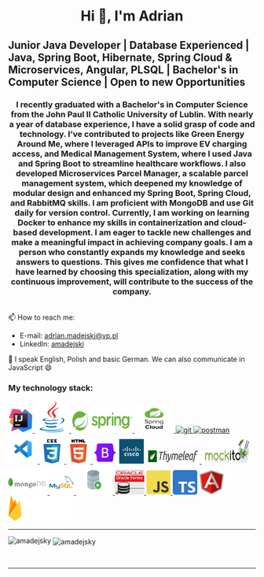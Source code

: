 
<!DOCTYPE html>
<html lang="en">
<head>
    <meta charset="UTF-8">
    <meta name="viewport" content="width=device-width, initial-scale=1.0">
</head>
<body>
    <h1 align="center">Hi 👋, I'm Adrian</h1>
    <h2>Junior Java Developer | Database Experienced | Java, Spring Boot, Hibernate, Spring Cloud & Microservices, Angular, PLSQL | Bachelor's in Computer Science | Open to new Opportunities</h2>
<h3 align="center">
    I recently graduated with a Bachelor's in Computer Science from the John Paul II Catholic University of Lublin. With nearly a year of database experience, I have a solid grasp of code and technology. I’ve contributed to projects like Green Energy Around Me, where I leveraged APIs to improve EV charging access, and Medical Management System, where I used Java and Spring Boot to streamline healthcare workflows. I also developed Microservices Parcel Manager, a scalable parcel management system, which deepened my knowledge of modular design and enhanced my Spring Boot, Spring Cloud, and RabbitMQ skills. I am proficient with MongoDB and use Git daily for version control.
Currently, I am working on learning Docker to enhance my skills in containerization and cloud-based development. I am eager to tackle new challenges and make a meaningful impact in achieving company goals.
I am a person who constantly expands my knowledge and seeks answers to questions. This gives me confidence that what I have learned by choosing this specialization, along with my continuous improvement, will contribute to the success of the company.
</h3>
<br>
📫 How to reach me:

- E-mail: adrian.madejski@vp.pl
- LinkedIn: [amadejski](https://www.linkedin.com/in/amadejski/)

💬 I speak English, Polish and basic German. We can also communicate in JavaScript 😄

<h3 align="left">My technology stack:</h3>
<p align="left">   
    <a href="https://www.jetbrains.com/idea/" target="_blank" rel="noreferrer"> <img src="https://github.com/amadejsky/Resources/blob/main/Images/IJ.png" alt="intelliJ" width="50" height="50"/> </a> 
    <a href="https://www.java.com" target="_blank" rel="noreferrer"> <img src="https://raw.githubusercontent.com/devicons/devicon/master/icons/java/java-original.svg" alt="java" width="70" height="65"/> </a> 
    <a href="https://spring.io/" target="_blank" rel="noreferrer"> <img src="https://github.com/amadejsky/Resources/blob/main/Images/OG-Spring.png" alt="spring" width="125" height="50"/> </a>
    <a href="https://spring.io/microservices" target="_blank" rel="noreferrer"> <img src="https://github.com/amadejsky/Resources/blob/main/Images/SpringCloud.png" alt="Spring Cloud Microservices" width="80" height="60"/> </a> 
    <a href="https://git-scm.com/" target="_blank" rel="noreferrer"> <img src="https://www.vectorlogo.zone/logos/git-scm/git-scm-icon.svg" alt="git" width="50" height="50"/> </a>
    <a href="https://postman.com" target="_blank" rel="noreferrer"> <img src="https://www.vectorlogo.zone/logos/getpostman/getpostman-icon.svg" alt="postman" width="50" height="50"/> </a>
    <a href="https://code.visualstudio.com/" target="_blank" rel="noreferrer"> <img src="https://github.com/amadejsky/Resources/blob/main/Images/visual-studio-code-logo.png" alt="Visual Studio Code" width="60" height="60"/> </a> 
    <a href="https://www.w3schools.com/css/" target="_blank" rel="noreferrer"> <img src="https://raw.githubusercontent.com/devicons/devicon/master/icons/css3/css3-original-wordmark.svg" alt="css3" width="50" height="50"/> </a>
    <a href="https://www.w3.org/html/" target="_blank" rel="noreferrer"> <img src="https://raw.githubusercontent.com/devicons/devicon/master/icons/html5/html5-original-wordmark.svg" alt="html5" width="50" height="50"/> </a> 
    <a href="https://getbootstrap.com" target="_blank" rel="noreferrer"> <img src="https://github.com/amadejsky/Resources/blob/main/Images/bootstrap-logo-shadow.png" alt="bootstrap" width="50" height="45"/></a>
    <a href="https://www.netacad.com/courses/packet-tracer" target="_blank" rel="noreferrer"> <img src="https://github.com/amadejsky/Resources/blob/main/Images/darkCLogo.png" alt="Cisco_Packet_Tracer" width="50" height="50"/></a>
    <a href="https://thymeleaf.org/" target="_blank" rel="noreferrer"> <img src="https://github.com/amadejsky/Resources/blob/main/Images/thymeleaf_logo_white.png" alt="thymeleaf" width="110" height="30"/> </a>
    <a href="https://site.mockito.org/" target="_blank" rel="noreferrer"> <img src="https://github.com/amadejsky/Resources/blob/main/Images/mockito.png" alt="mockito" width="100" height="50"/> </a>
     <a href="https://www.mongodb.com/?msockid=1147c22745d26c64097ad6ec44f36d1b" target="_blank" rel="noreferrer"> <img src="https://github.com/amadejsky/Resources/blob/main/Images/MongoDB-Logo.jpg" alt="mongoDB" width="80" height="50"/> </a>  
    <a href="https://www.mysql.com/" target="_blank" rel="noreferrer"> <img src="https://raw.githubusercontent.com/devicons/devicon/master/icons/mysql/mysql-original-wordmark.svg" alt="mysql" width="50" height="50"/> </a>     
    <a href="https://www.oracle.com/database/sqldeveloper/" target="_blank" rel="noreferrer"> <img src="https://github.com/amadejsky/Resources/blob/main/Images/Oracle_SQL_Developer-Logo.wine.png" alt="sql-developer" width="75" height="60"/> </a>
    <a href="https://www.oracle.com/application-development/technologies/forms/forms.html" target="_blank" rel="noreferrer"> <img                 src="https://github.com/amadejsky/Resources/blob/main/Images/Zrzut%20ekranu%202023-10-10%20212059.png"                        alt="Oracle-Forms-Builder"             width="60" height="50"/>
    <a href="https://developer.mozilla.org/en-US/docs/Web/JavaScript" target="_blank" rel="noreferrer"> <img src="https://raw.githubusercontent.com/devicons/devicon/master/icons/javascript/javascript-original.svg" alt="javascript" width="50"             height="50"/> </a> 
    <a href=https://www.typescriptlang.org/" target="_blank" rel="noreferrer"> <img src="https://github.com/amadejsky/Resources/blob/main/Images/Typescript_logo_2020.svg.png" alt="Typescript" width="50" height="50"/></a> 
    <a href="https://en.wikipedia.org/wiki/Angular_(web_framework)" target="_blank" rel="noreferrer"> <img src="https://github.com/amadejsky/Resources/blob/main/Images/angular-icon-logo-png-transparent.png" alt="Angular" width="50"                        height="50"/></a>
    <a href="https://firebase.google.com/brand-guidelines/" target="_blank" rel="noreferrer"> <img src="https://github.com/amadejsky/Resources/blob/main/Images/firebase_logo_shot.png" alt="Firebase" width="130" height="50"/></a>
</p>
    <hr>
<p>
    <img align="left" src="https://github-readme-stats.vercel.app/api/top-langs?username=amadejsky&show_icons=true&locale=en&layout=compact" alt="amadejsky"/>
</p>
<p>
    &nbsp;<img align="center" src="https://github-readme-stats.vercel.app/api?username=amadejsky&show_icons=true&locale=en" alt="amadejsky"/>
</p>
    <br>
<hr>    
</body>
</html>

